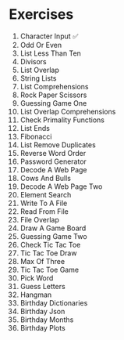 # Exercises

1. Character Input ✅  
2. Odd Or Even  
3. List Less Than Ten  
4. Divisors  
5. List Overlap  
6. String Lists  
7. List Comprehensions  
8. Rock Paper Scissors   
9. Guessing Game One   
10. List Overlap Comprehensions  
11. Check Primality Functions   
12. List Ends 
13. Fibonacci  
14. List Remove Duplicates  
15. Reverse Word Order   
16. Password Generator    
17. Decode A Web Page    
18. Cows And Bulls   
19. Decode A Web Page Two    
20. Element Search 
21. Write To A File  
22. Read From File 
23. File Overlap  
24. Draw A Game Board  
25. Guessing Game Two   
26. Check Tic Tac Toe  
27. Tic Tac Toe Draw  
28. Max Of Three 
29. Tic Tac Toe Game   
30. Pick Word  
31. Guess Letters  
32. Hangman  
33. Birthday Dictionaries 
34. Birthday Json  
35. Birthday Months  
36. Birthday Plots   
